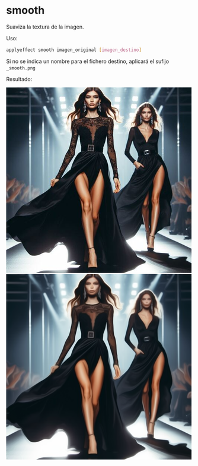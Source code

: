# smooth

Suaviza la textura de la imagen.

Uso:

``` sh
applyeffect smooth imagen_original [imagen_destino]
```

Si no se indica un nombre para el fichero destino, aplicará el sufijo `_smooth.png`

Resultado:

![imagen original](../../images/image.jpg)
![smooth](../../images/image_smooth.png)
